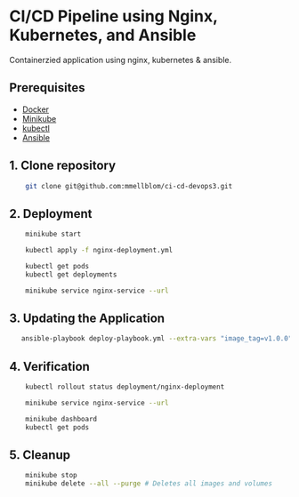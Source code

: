 # CI/CD Pipeline using Nginx, Kubernetes, and Ansible

Containerzied application using nginx, kubernetes & ansible.

## Prerequisites

*   [Docker](https://docs.docker.com/get-started/get-docker/)
*   [Minikube](https://minikube.sigs.k8s.io/docs/start/?arch=%2Fwindows%2Fx86-64%2Fstable%2F.exe+download)
*   [kubectl](https://kubernetes.io/docs/tasks/tools/)
*   [Ansible](https://docs.ansible.com/ansible/latest/installation_guide/intro_installation.html)


## 1. Clone repository
```bash
    git clone git@github.com:mmellblom/ci-cd-devops3.git
``` 
    
    

## 2. Deployment
```bash
    minikube start

    kubectl apply -f nginx-deployment.yml

    kubectl get pods
    kubectl get deployments

    minikube service nginx-service --url
```


## 3. Updating the Application
 ```bash
    ansible-playbook deploy-playbook.yml --extra-vars "image_tag=v1.0.0" # Replace v1.0.0 with new tag
```

## 4. Verification
```bash
    kubectl rollout status deployment/nginx-deployment

    minikube service nginx-service --url

    minikube dashboard
    kubectl get pods
```

## 5. Cleanup
```bash
    minikube stop
    minikube delete --all --purge # Deletes all images and volumes
```